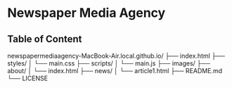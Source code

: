 # Newspaper Media Agency

## Table of Content
  
newspapermediaagency-MacBook-Air.local.github.io/
├── index.html
├── styles/
│   └── main.css
├── scripts/
│   └── main.js
├── images/
├── about/
│   └── index.html
├── news/
│   └── article1.html
├── README.md
└── LICENSE

